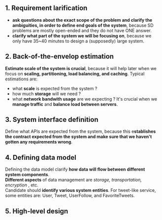 ## 1. Requirement larification
  - **ask questions about the exact scope of the problem and clarify the ambiguities, in order to define end goals of the system**, because SD problems are mostly open-ended and they do not have ONE answer.
  - **clarify what part of the system we will be focusing on**, because we only have 35~40 minutes to design a (supposedly) large system.

## 2. Back-of-the-envelop estimation
**Estimate scale of the system is crucial**, because it will help later when we focus on **scaling, partitioning, load balancing, and caching**. Typical estimations are:
- what **scale** is expected from the system ?
- how much **storage** will we need ?
- what **network bandwith usage** are we expecting ? It's crucial when we **manage traffic** and **balance load between servers**.

## 3. System interface definition
Define what APIs are expected from the system, because this e**stablishes the contract expected from the system and make sure that we haven't gotten any requirements wrong**.

## 4. Defining data model
Defining the data model clarify **how data will flow between different system components**.  
**Different aspects** of data management are _storage, transportation, encryption_ , etc.  
Candidate should **identify various system entities**. For tweet-like service, some entities are: User, Tweet, UserFollow, and FavoriteTweets.

## 5. High-level design


